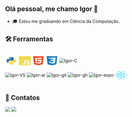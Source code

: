 ## Olá pessoal, me chamo Igor 👋

- 🎓 Estou me graduando em Ciência da Computação.

## 🛠️ Ferramentas
<div style="display: inline_block"><br>
  <img align="center" alt="Rafa-Python" height="30" width="40" src="https://raw.githubusercontent.com/devicons/devicon/master/icons/python/python-original.svg">
  <img align="center" alt="Rafa-Js" height="30" width="40" src="https://raw.githubusercontent.com/devicons/devicon/master/icons/javascript/javascript-plain.svg">
  <img align="center" alt="Rafa-HTML" height="30" width="40" src="https://raw.githubusercontent.com/devicons/devicon/master/icons/html5/html5-original.svg">
  <img align="center" alt="Rafa-CSS" height="30" width="40" src="https://raw.githubusercontent.com/devicons/devicon/master/icons/css3/css3-original.svg">
  <img align="center" alt="Igor-C", height="30", width="40" src="https://lh6.googleusercontent.com/proxy/aFelwGbPlotVVa-LjaVPG7QaMTtsZV8bK0VQvtQVhs-gYAAmP7Ks6EEriouNbzGKkIB2jydb0tj7NOzTLUOyyHLtKdkoQ5WHJ5UjjTcgSKm3-IRQ1xX0fQ">
  
</div>
<br>
<div>
  <img align='center' alt="Igor-VS" height='30' width='30' src ='https://img.icons8.com/?size=100&id=9OGIyU8hrxW5&format=png&color=000000'>
  <img align='center' alt="Igor-ar" height='30' width='30' src ='https://img.icons8.com/?size=100&id=13444&format=png&color=000000'>
  <img align='center' alt="Igor-git" height='30' width='30' src ='https://img.icons8.com/?size=100&id=20906&format=png&color=000000'>
  <img align='center' alt="Igor-gh" height='30' width='30' src ='https://img.icons8.com/?size=100&id=62856&format=png&color=000000'>
  <img align='center' alt="Igor-expo" height='30' width='30' src ='https://img.icons8.com/?size=100&id=7ImWFDcPfSlz&format=png&color=000000'>
  <img align="center" alt="Rafa-React" height="30" width="40" src="https://raw.githubusercontent.com/devicons/devicon/master/icons/react/react-original.svg">
</div>
<br>

## 📱 Contatos
<div> 
  <a href="https://www.instagram.com/igorcoutoo_/" target="_blank"><img src="https://img.shields.io/badge/-Instagram-%23E4405F?style=for-the-badge&logo=instagram&logoColor=white" target="_blank"></a>
  <a href="https://www.linkedin.com/in/igor-andrade-3520b1303/" target="_blank"><img src="https://img.shields.io/badge/-LinkedIn-%230077B5?style=for-the-badge&logo=linkedin&logoColor=white" target="_blank"></a> 
</div>
